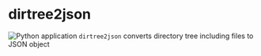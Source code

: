 # dirtree2json
![Python application](https://github.com/Accoustium/dirtree2json/workflows/Python%20application/badge.svg?branch=master)
``dirtree2json`` converts directory tree including files to JSON object